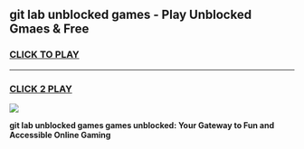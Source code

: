 
## git lab unblocked games - Play Unblocked Gmaes & Free
<h3>
<a href="https://news.freeplayer.one?title=git_lab_unblocked_games&ref=23F">CLICK TO PLAY</a></h3>
<hr>

<h3>
<a href="https://news.freeplayer.one?title=git_lab_unblocked_games&ref=23F">CLICK 2 PLAY</a>
  
</h3>

<a href="https://news.freeplayer.one?title=git_lab_unblocked_games&ref=23F/"><img src="https://clearcache.store/games.png"></a>


**git lab unblocked games games unblocked: Your Gateway to Fun and Accessible Online Gaming**
